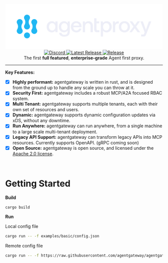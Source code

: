 <div align="center">
  <picture>
    <source media="(prefers-color-scheme: dark)" srcset="https://raw.githubusercontent.com/agentgateway/agentgateway/refs/heads/main/img/banner-light.svg" alt="agentgateway" width="400">
    <source media="(prefers-color-scheme: light)" srcset="https://raw.githubusercontent.com/agentgateway/agentgateway/refs/heads/main/img/banner-dark.svg" alt="agentgateway" width="400">
    <img alt="agentgateway" src="https://raw.githubusercontent.com/agentgateway/agentgateway/refs/heads/main/img/banner-light.svg">
  </picture>
  <div>
     <a href="https://discord.gg/BdJpzaPjHv">
      <img src="https://img.shields.io/discord/1346225185166065826?style=flat&label=Join%20Discord&color=6D28D9" alt="Discord">
    </a>
    <a href="https://github.com/agentgateway/agentgateway/releases">
      <img src="https://img.shields.io/github/v/release/agentgateway/agentgateway?style=flat&label=Latest%20Release&color=6D28D9" alt="Latest Release">
    </a>
    <a href="https://github.com/agentgateway/agentgateway/actions/workflows/release.yml">
      <img src="https://github.com/agentgateway/agentgateway/actions/workflows/release.yml/badge.svg" alt="Release">
    </a>
  </div>
  <div>
    The first <strong>full featured</strong>, <strong>enterprise-grade</strong> Agent first proxy.
  </div>
</div>

---


**Key Features:**

- [x] **Highly performant:** agentgateway is written in rust, and is designed from the ground up to handle any scale you can throw at it.
- [x] **Security First:** agentgateway includes a robust MCP/A2A focused RBAC system.
- [x] **Multi Tenant:** agentgateway supports multiple tenants, each with their own set of resources and users.
- [x] **Dynamic:** agentgateway supports dynamic configuration updates via xDS, without any downtime.
- [x] **Run Anywhere:** agentgateway can run anywhere, from a single machine to a large scale multi-tenant deployment.
- [x] **Legacy API Support:** agentgateway can transform legacy APIs into MCP resources. Currently supports OpenAPI. (gRPC coming soon)
- [x] **Open Source:** agentgateway is open source, and licensed under the [Apache 2.0 license](https://www.apache.org/licenses/LICENSE-2.0).
<br>


# Getting Started 
**Build**

```bash
cargo build
```

**Run**

Local config file
```bash
cargo run -- -f examples/basic/config.json
```

Remote config file
```bash
cargo run -- -f https://raw.githubusercontent.com/agentgateway/agentgateway/main/examples/basic/config.json
```
